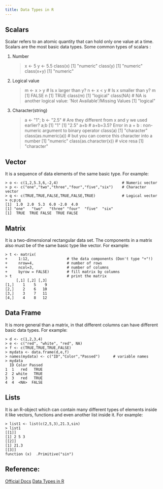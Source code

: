 ```yaml
---
title: Data Types in R
---
```

## Scalars

Scalar refers to an atomic quantity that can hold only one value at a time. Scalars are the most basic data types. Some common types of scalars :

1. Number
	> x <- 5
	> y <- 5.5
	> class(x)
	[1] "numeric"
	> class(y)
	[1] "numeric"
	> class(x+y)
	[1] "numeric"

2. Logical value
	> m <- x > y      # Is x larger than y?
	> n <- x < y      # Is x smaller than y?
	> m
	[1] FALSE
	> n
	[1] TRUE
	> class(m)
	[1] "logical"
	> class(NA)       # NA is another logical value: 'Not Available'/Missing Values
	[1] "logical"

3. Character(string)
	> a <- "1"; b <- "2.5"       # Are they different from x and y we used earlier?
	> a;b
	[1] "1"
	[1] "2.5"
	> a+b                        # a+b=3.5?
	Error in a + b : non-numeric argument to binary operator
	> class(a)
	[1] "character"
	> class(as.numeric(a))       # but you can coerce this character into a number
	[1] "numeric"
	> class(as.character(x))     # vice resa
	[1] "character"


## Vector

It is a sequence of data elements of the same basic type. For example:

	> o <- c(1,2,5.3,6,-2,4)                             # Numeric vector
	> p <- c("one","two","three","four","five","six")    # Character vector
	> q <- c(TRUE,TRUE,FALSE,TRUE,FALSE,TRUE)            # Logical vector
	> o;p;q
	[1]  1.0  2.0  5.3  6.0 -2.0  4.0
	[1] "one"   "two"   "three" "four"  "five"  "six"
	[1]  TRUE  TRUE FALSE  TRUE FALSE


## Matrix

It is a two-dimensional rectangular data set. The components in a matrix also must be of the same basic type like vector. For example: 

	> t <- matrix(
	+     1:12,                 # the data components (Don't type "+"!)
	+     nrow=4,               # number of rows
	+     ncol=3,               # number of columns
	+     byrow = FALSE)        # fill matrix by columns
	> t                         # print the matrix
	     [,1] [,2] [,3]
	[1,]    1    5    9
	[2,]    2    6   10
	[3,]    3    7   11
	[4,]    4    8   12

## Data Frame

It is more general than a matrix, in that different columns can have different basic data types. For example:

	> d <- c(1,2,3,4)
	> e <- c("red", "white", "red", NA)
	> f <- c(TRUE,TRUE,TRUE,FALSE)
	> mydata <- data.frame(d,e,f)
	> names(mydata) <- c("ID","Color","Passed")      # variable names
	> mydata
	  ID Color Passed
	1  1   red   TRUE
	2  2 white   TRUE
	3  3   red   TRUE
	4  4  <NA>  FALSE


## Lists

It is an R-object which can contain many different types of elements inside it like vectors, functions and even another list inside it. For example:

	> list1 <- list(c(2,5,3),21.3,sin)
	> list1
	[[1]]
	[1] 2 5 3
	[[2]]
	[1] 21.3
	[[3]]
	function (x)  .Primitive("sin")


## Reference:

<a href='https://www.r-bloggers.com/classes-and-objects-in-r/' target='_blank' rel='nofollow'>Official Docs</a>
<a href='https://www.r-bloggers.com/classes-and-objects-in-r/' target='_blank' rel='nofollow'>Data Types in R</a>